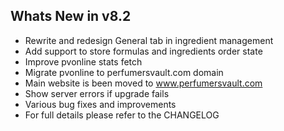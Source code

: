 Whats New in v8.2
--------------------------
- Rewrite and redesign General tab in ingredient management
- Add support to store formulas and ingredients order state
- Improve pvonline stats fetch
- Migrate pvonline to perfumersvault.com domain
- Main website is been moved to www.perfumersvault.com
- Show server errors if upgrade fails
- Various bug fixes and improvements
- For full details please refer to the CHANGELOG
